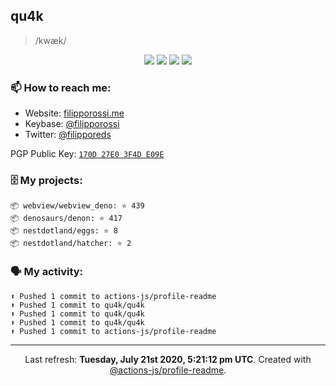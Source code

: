 ## qu4k

> /kwæk/

<p align="center">
  <img src="https://img.shields.io/badge/last%20major%20release-aug.%202000-important" />
  <img src="https://img.shields.io/badge/unminified%20size-6%20feet%206%20inches-informational" />
  <img src="https://img.shields.io/badge/vulnerabilities-high-critical" />
  <img src="https://img.shields.io/badge/code%20quality-A%20for%20effort-success" />
</p>

### 📫 How to reach me:

- Website: [filipporossi.me](https://filipporossi.me/)
- Keybase: [@filipporossi](https://keybase.io/filipporossi)
- Twitter: [@filipporeds](https://keybase.io/filipporeds)

PGP Public Key: [`170D 27E0 3F4D E09E`](https://keybase.io/filipporossi/pgp_keys.asc)

### 🗄 My projects:

```
📦 webview/webview_deno: ⭐️ 439
📦 denosaurs/denon: ⭐️ 417
📦 nestdotland/eggs: ⭐️ 8
📦 nestdotland/hatcher: ⭐️ 2
```

### 🗣 My activity:

```
⬆️ Pushed 1 commit to actions-js/profile-readme
⬆️ Pushed 1 commit to qu4k/qu4k
⬆️ Pushed 1 commit to qu4k/qu4k
⬆️ Pushed 1 commit to qu4k/qu4k
⬆️ Pushed 1 commit to actions-js/profile-readme
```

------------
<p align="center">Last refresh: <b>Tuesday, July 21st 2020, 5:21:12 pm UTC</b>. Created with <a href=https://github.com/marketplace/actions/profile-readme>@actions-js/profile-readme</a>.</p>